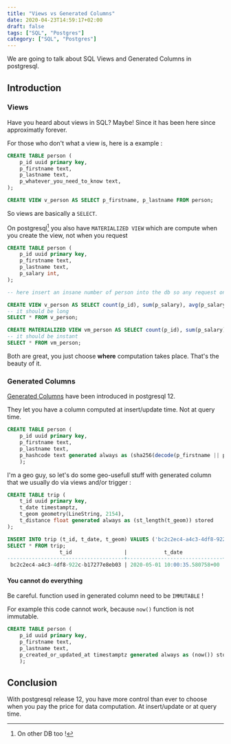 ```yaml
---
title: "Views vs Generated Columns"
date: 2020-04-23T14:59:17+02:00
draft: false
tags: ["SQL", "Postgres"]
category: ["SQL", "Postgres"]
---
```


We are going to talk about SQL Views and Generated Columns in postgresql.

## Introduction

### Views

Have you heard about views in SQL? Maybe! Since it has been here since approximatly forever.

For those who don't what a view is, here is a example :

```SQL
CREATE TABLE person (
    p_id uuid primary key,
    p_firstname text,
    p_lastname text,
    p_whatever_you_need_to_know text,
);

CREATE VIEW v_person AS SELECT p_firstname, p_lastname FROM person;
```

So views are basically a `SELECT`.

On postgresql[^1] you also have `MATERIALIZED VIEW` which are compute when you create the view, not when you request

[^1]: On other DB too ! 

```SQL
CREATE TABLE person (
    p_id uuid primary key,
    p_firstname text,
    p_lastname text,
    p_salary int,
);

-- here insert an insane number of person into the db so any request on it will take > 1sec

CREATE VIEW v_person AS SELECT count(p_id), sum(p_salary), avg(p_salary),  stddev(p_salary) FROM person;
-- it should be long
SELECT * FROM v_person;

CREATE MATERIALIZED VIEW vm_person AS SELECT count(p_id), sum(p_salary), avg(p_salary),  stddev(p_salary) FROM person
-- it should be instant
SELECT * FROM vm_person;
```

Both are great, you just choose **where** computation takes place. That's the beauty of it. 

### Generated Columns

[Generated Columns](https://www.postgresql.org/docs/12/ddl-generated-columns.html) have been introduced in postgresql 12.

They let you have a column computed at insert/update time. Not at query time.

```SQL
CREATE TABLE person (
    p_id uuid primary key,
    p_firstname text,
    p_lastname text,
    p_hashcode text generated always as (sha256(decode(p_firstname || p_lastname, 'escape'))) stored
    );
```

I'm a geo guy, so let's do some geo-usefull stuff with generated column that we usually do via views and/or trigger :

```SQL
CREATE TABLE trip (
    t_id uuid primary key,
    t_date timestamptz,
    t_geom geometry(LineString, 2154),
    t_distance float generated always as (st_length(t_geom)) stored
);

INSERT INTO trip (t_id, t_date, t_geom) VALUES ('bc2c2ec4-a4c3-4df8-922c-b17277e8eb03', now(), 'LINESTRING(0 0, 1 1, 2 1, 2 2)')
SELECT * FROM trip; 
                 t_id                 |            t_date             |          st_astext          |    t_distance     
--------------------------------------+-------------------------------+-----------------------------+-------------------
 bc2c2ec4-a4c3-4df8-922c-b17277e8eb03 | 2020-05-01 10:00:35.580758+00 | LINESTRING(0 0,1 1,2 1,2 2) | 3.414213562373095
```

#### You cannot do everything

Be careful. function used in generated column need to be `IMMUTABLE` !

For example this code cannot work, because `now()` function is not immutable.

```SQL
CREATE TABLE person (
    p_id uuid primary key,
    p_firstname text,
    p_lastname text,
    p_created_or_updated_at timestamptz generated always as (now()) stored
    );
```

## Conclusion


With postgresql release 12, you have more control than ever to choose when you pay the price for data computation. At insert/update or at query time.